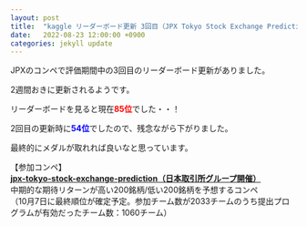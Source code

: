 ```yaml
---
layout: post
title:  "kaggle リーダーボード更新 3回目（JPX Tokyo Stock Exchange Prediction）"
date:   2022-08-23 12:00:00 +0900
categories: jekyll update
---
```


JPXのコンペで評価期間中の3回目のリーダーボード更新がありました。

2週間おきに更新されるようです。

リーダーボードを見ると現在<span style="color: red; ">**85位**</span>でした・・！

2回目の更新時に<span style="color: blue; ">**54位**</span>でしたので、残念ながら下がりました。

最終的にメダルが取れれば良いなと思っています。

【参加コンペ】  
**<a href="https://www.kaggle.com/competitions/jpx-tokyo-stock-exchange-prediction" target="_blank">jpx-tokyo-stock-exchange-prediction（日本取引所グループ開催）</a>**  
中期的な期待リターンが高い200銘柄/低い200銘柄を予想するコンペ  
（10月7日に最終順位が確定予定。参加チーム数が2033チームのうち提出プログラムが有効だったチーム数：1060チーム）
